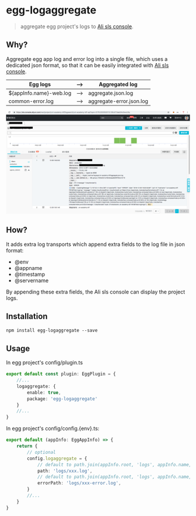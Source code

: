 # egg-logaggregate
> aggregate egg project's logs to [Ali sls console](https://sls.console.aliyun.com).

## Why?
Aggregate egg app log and error log into a single file, which uses a dedicated json format, so that it can be easily 
integrated with [Ali sls console](https://sls.console.aliyun.com).

|Egg logs| --> |Aggregated log|
|--------|-----|--------------|
|${appInfo.name}-web.log| --> |aggregate.json.log|
|common-error.log| --> | aggregate-error.json.log|

![Ali Sls console](./ali-sls.png)

## How?
It adds extra log transports which append extra fields to the log file in json format:
- @env
- @appname
- @timestamp
- @servername

By appending these extra fields, the Ali sls console can display the project logs.

## Installation
```shell
npm install egg-logaggregate --save
```

## Usage
In egg project's config/plugin.ts
```typescript
export default const plugin: EggPlugin = {
    //...
    logaggregate: {
        enable: true,
        package: 'egg-logaggregate'
    }
    //...
}
``` 
In egg project's config/config.{env}.ts:
```typescript
export default (appInfo: EggAppInfo) => {
    return {
        // optional
        config.logaggregate = {
            // default to path.join(appInfo.root, 'logs', appInfo.name, 'aggregate.json.log')
            path: 'logs/xxx.log',
            // default to path.join(appInfo.root, 'logs', appInfo.name, 'aggregate-error.json.log')
            errorPath: 'logs/xxx-error.log',
        }
        //...
    }
}
```
